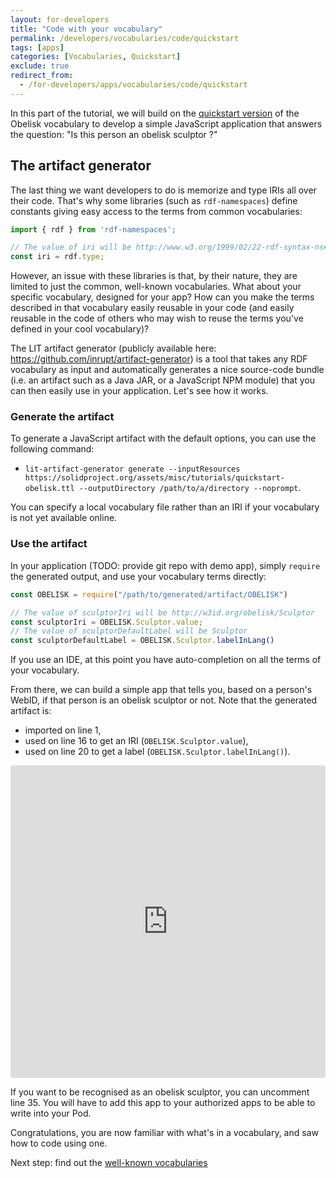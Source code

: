 ```yaml
---
layout: for-developers
title: "Code with your vocabulary"
permalink: /developers/vocabularies/code/quickstart
tags: [apps]
categories: [Vocabularies, Quickstart]
exclude: true
redirect_from:
  - /for-developers/apps/vocabularies/code/quickstart
---
```


In this part of the tutorial, we will build on the [quickstart version](https://solidproject.org/assets/misc/tutorials/quickstart-obelisk.ttl) of the Obelisk vocabulary to develop a simple JavaScript application that answers the question: "Is this person an obelisk sculptor ?"

## The artifact generator

The last thing we want developers to do is memorize and type IRIs all over their code. That's why some libraries (such as `rdf-namespaces`) define constants giving easy access to the terms from common vocabularies:
```javascript
import { rdf } from 'rdf-namespaces';

// The value of iri will be http://www.w3.org/1999/02/22-rdf-syntax-ns#type.
const iri = rdf.type;
```
However, an issue with these libraries is that, by their nature, they are limited to just the common, well-known vocabularies. What about your specific vocabulary, designed for your app? How can you make the terms described in that vocabulary easily reusable in your code (and easily reusable in the code of others who may wish to reuse the terms you've defined in your cool vocabulary)?

The LIT artifact generator (publicly available here: https://github.com/inrupt/artifact-generator) is a tool that takes any RDF vocabulary as input and automatically generates a nice source-code bundle (i.e. an artifact such as a Java JAR, or a JavaScript NPM module) that you can then easily use in your application. Let's see how it works.

### Generate the artifact

To generate a JavaScript artifact with the default options, you can use the following command:
- `lit-artifact-generator generate --inputResources https://solidproject.org/assets/misc/tutorials/quickstart-obelisk.ttl --outputDirectory /path/to/a/directory --noprompt`.

You can specify a local vocabulary file rather than an IRI if your vocabulary is not yet available online.

### Use the artifact

In your application (TODO: provide git repo with demo app), simply `require` the generated output, and use your vocabulary terms directly:
```javascript
const OBELISK = require("/path/to/generated/artifact/OBELISK")

// The value of sculptorIri will be http://w3id.org/obelisk/Sculptor
const sculptorIri = OBELISK.Sculptor.value;
// The value of sculptorDefaultLabel will be Sculptor
const sculptorDefaultLabel = OBELISK.Sculptor.labelInLang()
```
If you use an IDE, at this point you have auto-completion on all the terms of your vocabulary.

From there, we can build a simple app that tells you, based on a person's WebID, if that person is an obelisk sculptor or not. Note that the generated artifact is:
- imported on line 1,
- used on line 16 to get an IRI (`OBELISK.Sculptor.value`),
- used on line 20 to get a label (`OBELISK.Sculptor.labelInLang()`).

<iframe src="https://codesandbox.io/embed/lit-using-generated-artifact-8vfyf?fontsize=14" title="lit-using-generated-artifact" allow="geolocation; microphone; camera; midi; vr; accelerometer; gyroscope; payment; ambient-light-sensor; encrypted-media; usb" style="width:100%; height:500px; border:0; border-radius: 4px; overflow:hidden;" sandbox="allow-modals allow-forms allow-popups allow-scripts allow-same-origin"></iframe>

If you want to be recognised as an obelisk sculptor, you can uncomment line 35. You will have to add this app to your authorized apps to be able to write into your Pod.

Congratulations, you are now familiar with what's in a vocabulary, and saw how to code using one.

Next step: find out the [well-known vocabularies](/developers/vocabularies/well-known)
